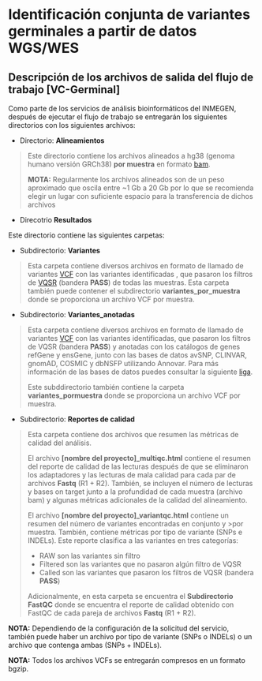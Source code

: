 # Identificación conjunta de variantes germinales a partir de datos WGS/WES

## Descripción de los archivos de salida del flujo de trabajo [VC-Germinal]

Como parte de los servicios de análisis bioinformáticos del INMEGEN, después de ejecutar el flujo de trabajo se entregarán los siguientes directorios con los siguientes archivos:

- Directorio: **Alineamientos**

>Este directorio contiene los archivos alineados a hg38 (genoma humano versión GRCh38) **por muestra** en formato [bam](https://support.illumina.com/help/BS_App_RNASeq_Alignment_OLH_1000000006112/Content/Source/Informatics/BAM-Format.htm).
>
>**MOTA:** Regularmente los archivos alineados son de un peso aproximado que oscila entre ~1 Gb a 20 Gb por lo que se recomienda elegir un lugar con suficiente espacio para la transferencia de dichos archivos

- Direcotrio **Resultados**

Este directorio contiene las siguientes carpetas:

- Subdirectorio: **Variantes**
>
>Esta carpeta contiene diversos archivos en formato de llamado de variantes [VCF](https://support.illumina.com/help/BS_App_RNASeq_Alignment_OLH_1000000006112/Content/Source/Informatics/VCF-Format.htm) con las variantes identificadas , que pasaron los filtros de [VQSR](https://gatk.broadinstitute.org/hc/en-us/articles/360035531612-Variant-Quality-Score-Recalibration-VQSR) (bandera **PASS**) de todas las muestras.
>Esta carpeta también puede contener el subdirectorio **variantes_por_muestra** donde se proporciona un archivo VCF por muestra.


- Subdirectorio: **Variantes_anotadas** 
>
>Esta carpeta contiene diversos archivos en formato de llamado de variantes [VCF](https://support.illumina.com/help/BS_App_RNASeq_Alignment_OLH_1000000006112/Content/Source/Informatics/VCF-Format.htm) con las variantes identificadas, que pasaron los filtros de VQSR (bandera **PASS**) y anotadas con los catálogos de genes refGene y ensGene, junto con las bases de datos avSNP, CLINVAR, gnomAD, COSMIC y dbNSFP utilizando Annovar. Para más información de las bases de datos puedes consultar la siguiente [liga](https://annovar.openbioinformatics.org/en/latest/user-guide/filter/#overview).  
>
>Este subddirectorio también contiene la carpeta **variantes_pormuestra** donde se proporciona un archivo VCF por muestra.  


- Subdirectorio: **Reportes de calidad**
>
>Esta carpeta contiene dos archivos que resumen las métricas de calidad del análisis.
>
>El archivo **[nombre del proyecto]_multiqc.html** contiene el resumen del reporte de calidad de las lecturas después de que se eliminaron los adaptadores y las lecturas de mala calidad para cada par de archivos **Fastq** (R1 + R2). También, se incluyen el número de lecturas y bases on target junto a la profundidad de cada muestra (archivo bam) y algunas métricas adicionales de la calidad del alineamiento. 
>
>El archivo **[nombre del proyecto]_variantqc.html** contiene un resumen del número de variantes encontradas en conjunto y >por muestra. También, contiene métricas por tipo de variante (SNPs e INDELs). 
>Este reporte clasifica a las variantes en tres categorías:
>
> - RAW son las variantes sin filtro
> - Filtered son las variantes que no pasaron algún filtro de VQSR
> - Called son las variantes que pasaron los filtros de VQSR (bandera **PASS**) 
>
>Adicionalmente, en esta carpeta se encuentra el **Subdirectorio FastQC** donde se encuentra el reporte de calidad obtenido con FastQC de cada pareja de archivos **Fastq** (R1 + R2). 
>

**NOTA:** Dependiendo de la configuración de la solicitud del servicio, también puede haber un archivo por tipo de variante (SNPs o INDELs) o un archivo que contenga ambas (SNPs + INDELs).

**NOTA:** Todos los archivos VCFs se entregarán compresos en un formato bgzip.
